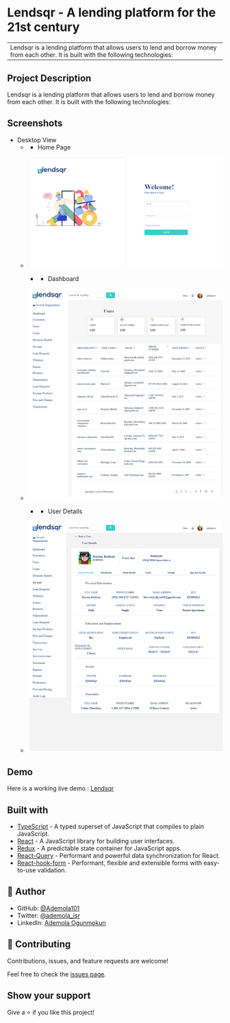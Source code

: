 # Lendsqr - A lending platform for the 21st century

<table>
<tr>
<td>
  Lendsqr is a lending platform that allows users to lend and borrow money from each other. It is built with the following technologies:
</td>
</tr>
</table>

## Project Description

Lendsqr is a lending platform that allows users to lend and borrow money from each other. It is built with the following technologies:

## Screenshots

- Desktop View
    - - Home Page
  - ![Home Page](/screenshots/web_home.png)

    - - Dashboard
  - ![Dashboard](/screenshots/web_dash.png)
  
    - - User Details
  - ![User Details](/screenshots/web_details.png)

## Demo

Here is a working live demo : [Lendsqr](https://ademola-ogunmokun-lendsqr-fe-test.netlify.app/)

## Built with

- [TypeScript](https://www.typescriptlang.org/) - A typed superset of JavaScript that compiles to plain JavaScript.
- [React](https://reactjs.org/) - A JavaScript library for building user interfaces.
- [Redux](https://redux.js.org/) - A predictable state container for JavaScript apps.
- [React-Query](https://react-query.tanstack.com/) - Performant and powerful data synchronization for React.
- [React-hook-form](https://react-hook-form.com/) - Performant, flexible and extensible forms with easy-to-use validation.

<!-- Home Screen            |   Dashboard Screen | User Details Screen
:-------------------------:|:-------------------------: |:-------------------------:
![Main](/screenshots/web_home.png)  |  ![Chart](/screenshots/web_dash.png) | ![Chart](/img/chart.png) -->

## 👤 **Author**

- GitHub: [@Ademola101](https://github.com/Ademola101)
- Twitter: [@ademola_isr](https://twitter.com/ademola_isr)
- LinkedIn: [Ademola Ogunmokun](https://linkedin.com/in/ademola-ogunmokun-492575203)

## 🤝 Contributing

Contributions, issues, and feature requests are welcome!

Feel free to check the [issues page](https://github.com/Ademola101/Assest-Price/issues).

## Show your support

Give a ⭐️ if you like this project!
